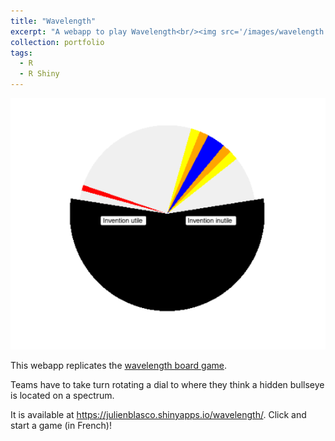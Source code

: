 ```yaml
---
title: "Wavelength"
excerpt: "A webapp to play Wavelength<br/><img src='/images/wavelength.png'>"
collection: portfolio
tags:
  - R
  - R Shiny
---
```


[![An instance of the Wavelength game](/images/wavelength.png)](https://julienblasco.shinyapps.io/wavelength/)

This webapp replicates the [wavelength board game](https://www.wavelength.zone/).

Teams have to take turn rotating a dial to where they think a hidden bullseye is located on a spectrum.

It is available at <https://julienblasco.shinyapps.io/wavelength/>. Click and start a game (in French)!